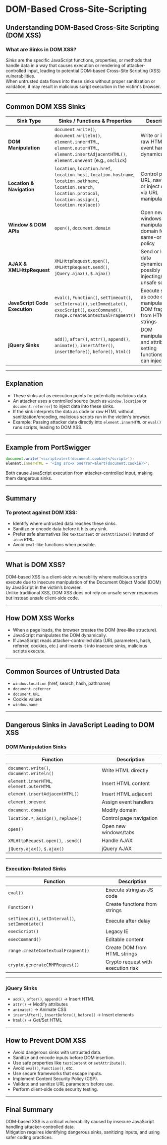 
# DOM-Based Cross-Site-Scripting

## Understanding DOM-Based Cross-Site Scripting (DOM XSS)

### What are Sinks in DOM XSS?
*Sinks* are the specific JavaScript functions, properties, or methods that handle data in a way that causes execution or rendering of attacker-controlled input, leading to potential DOM-based Cross-Site Scripting (XSS) vulnerabilities.  
When untrusted data flows into these sinks without proper sanitization or validation, it may result in malicious script execution in the victim's browser.

---

## Common DOM XSS Sinks

| Sink Type | Sinks / Functions & Properties | Description |
|-----------|--------------------------------|-------------|
| **DOM Manipulation** | `document.write()`, `document.writeln()`, `element.innerHTML`, `element.outerHTML`, `element.insertAdjacentHTML()`, `element.onevent` (e.g., `onclick`) | Write or insert raw HTML or set event handlers dynamically |
| **Location & Navigation** | `location`, `location.href`, `location.host`, `location.hostname`, `location.pathname`, `location.search`, `location.protocol`, `location.assign()`, `location.replace()` | Control page URL, navigation, or inject code via URL manipulation |
| **Window & DOM APIs** | `open()`, `document.domain` | Open new windows or manipulate domain for same-origin policy |
| **AJAX & XMLHttpRequest** | `XMLHttpRequest.open()`, `XMLHttpRequest.send()`, `jQuery.ajax()`, `$.ajax()` | Send or load data dynamically, possibly injecting/loading unsafe scripts |
| **JavaScript Code Execution** | `eval()`, `Function()`, `setTimeout()`, `setInterval()`, `setImmediate()`, `execScript()`, `execCommand()`, `range.createContextualFragment()` | Execute strings as code or manipulate DOM fragments from HTML strings |
| **jQuery Sinks** | `add()`, `after()`, `attr()`, `append()`, `animate()`, `insertAfter()`, `insertBefore()`, `before()`, `html()` | DOM manipulation and attribute setting functions that can inject code |

---

## Explanation
- These sinks act as execution points for potentially malicious data.  
- An attacker uses a controlled source (such as `window.location` or `document.referrer`) to inject data into these sinks.  
- If the sink interprets the data as code or raw HTML without sanitization/encoding, malicious scripts run in the victim's browser.  
- Example: Passing attacker data directly into `element.innerHTML` or `eval()` runs scripts, leading to DOM XSS.

---

## Example from PortSwigger
```javascript
document.write('<script>alert(document.cookie)</script>');
element.innerHTML = '<img src=x onerror=alert(document.cookie)>';
```
Both cause JavaScript execution from attacker-controlled input, making them dangerous sinks.

---

## Summary
### To protect against DOM XSS:
- Identify where untrusted data reaches these sinks.  
- Sanitize or encode data before it hits any sink.  
- Prefer safe alternatives like `textContent` or `setAttribute()` instead of `innerHTML`.  
- Avoid `eval`-like functions when possible.  

---

## What is DOM XSS?
DOM-based XSS is a client-side vulnerability where malicious scripts execute due to insecure manipulation of the Document Object Model (DOM) by JavaScript in the victim’s browser.  
Unlike traditional XSS, DOM XSS does not rely on unsafe server responses but instead unsafe client-side code.

---

## How DOM XSS Works
- When a page loads, the browser creates the DOM (tree-like structure).  
- JavaScript manipulates the DOM dynamically.  
- If JavaScript reads attacker-controlled data (URL parameters, hash, referrer, cookies, etc.) and inserts it into insecure sinks, malicious scripts execute.  

---

## Common Sources of Untrusted Data
- `window.location` (href, search, hash, pathname)  
- `document.referrer`  
- `document.URL`  
- Cookie values  
- `window.name`  

---

## Dangerous Sinks in JavaScript Leading to DOM XSS

### DOM Manipulation Sinks
| Function | Description |
|----------|-------------|
| `document.write()`, `document.writeln()` | Write HTML directly |
| `element.innerHTML`, `element.outerHTML` | Insert HTML content |
| `element.insertAdjacentHTML()` | Insert HTML adjacent |
| `element.onevent` | Assign event handlers |
| `document.domain` | Modify domain |
| `location.*`, `assign()`, `replace()` | Control page navigation |
| `open()` | Open new windows/tabs |
| `XMLHttpRequest.open()`, `.send()` | Handle AJAX |
| `jQuery.ajax()`, `$.ajax()` | jQuery AJAX |

---

### Execution-Related Sinks
| Function | Description |
|----------|-------------|
| `eval()` | Execute string as JS code |
| `Function()` | Create functions from strings |
| `setTimeout()`, `setInterval()`, `setImmediate()` | Execute after delay |
| `execScript()` | Legacy IE |
| `execCommand()` | Editable content |
| `range.createContextualFragment()` | Create DOM from HTML strings |
| `crypto.generateCRMFRequest()` | Crypto request with execution risk |

---

### jQuery Sinks
- `add()`, `after()`, `append()` → Insert HTML  
- `attr()` → Modify attributes  
- `animate()` → Animate CSS  
- `insertAfter()`, `insertBefore()`, `before()` → Insert elements  
- `html()` → Get/Set HTML  

---

## How to Prevent DOM XSS
- Avoid dangerous sinks with untrusted data.  
- Sanitize and encode inputs before DOM insertion.  
- Use safe properties like `textContent` or `setAttribute()`.  
- Avoid `eval()`, `Function()`, etc.  
- Use secure frameworks that escape inputs.  
- Implement Content Security Policy (CSP).  
- Validate and sanitize URL parameters before use.  
- Perform client-side code security testing.  

---

## Final Summary
DOM-based XSS is a critical vulnerability caused by insecure JavaScript handling attacker-controlled data.  
Mitigation requires identifying dangerous sinks, sanitizing inputs, and using safer coding practices.  
